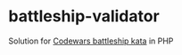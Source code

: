 # battleship-validator

Solution for [Codewars battleship kata](https://www.codewars.com/kata/52bb6539a4cf1b12d90005b7/train/php) in PHP
